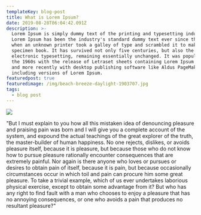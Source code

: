```yaml
---
templateKey: blog-post
title: What is Lorem Ipsum?
date: 2019-08-28T06:04:42.091Z
description: >-
  Lorem Ipsum is simply dummy text of the printing and typesetting industry.
  Lorem Ipsum has been the industry's standard dummy text ever since the 1500s,
  when an unknown printer took a galley of type and scrambled it to make a type
  specimen book. It has survived not only five centuries, but also the leap into
  electronic typesetting, remaining essentially unchanged. It was popularised in
  the 1960s with the release of Letraset sheets containing Lorem Ipsum passages,
  and more recently with desktop publishing software like Aldus PageMaker
  including versions of Lorem Ipsum.
featuredpost: true
featuredimage: /img/beach-breeze-daylight-1903707.jpg
tags:
  - blog post
---
```

![](/img/beach-breeze-daylight-1903707.jpg)

"But I must explain to you how all this mistaken idea of denouncing pleasure and praising pain was born and I will give you a complete account of the system, and expound the actual teachings of the great explorer of the truth, the master-builder of human happiness. No one rejects, dislikes, or avoids pleasure itself, because it is pleasure, but because those who do not know how to pursue pleasure rationally encounter consequences that are extremely painful. Nor again is there anyone who loves or pursues or desires to obtain pain of itself, because it is pain, but because occasionally circumstances occur in which toil and pain can procure him some great pleasure. To take a trivial example, which of us ever undertakes laborious physical exercise, except to obtain some advantage from it? But who has any right to find fault with a man who chooses to enjoy a pleasure that has no annoying consequences, or one who avoids a pain that produces no resultant pleasure?"

